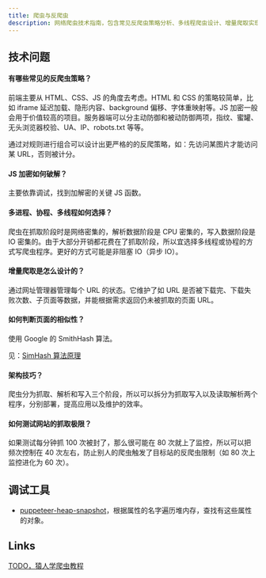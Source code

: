 ```yaml
---
title: 爬虫与反爬虫
description: 网络爬虫技术指南，包含常见反爬虫策略分析、多线程爬虫设计、增量爬取实现以及性能优化等实践经验。
---
```



## 技术问题

#### 有哪些常见的反爬虫策略？

前端主要从 HTML、CSS、JS 的角度去考虑。HTML 和 CSS 的策略较简单，比如 iframe 延迟加载、隐形内容、background 偏移、字体重映射等。JS 加密一般会用于价值较高的项目。服务器端可以分主动防御和被动防御两项，指纹、蜜罐、无头浏览器校验、UA、IP、robots.txt 等等。

通过对规则进行组合可以设计出更严格的的反爬策略，如：先访问某图片才能访问某 URL，否则被计分。

#### JS 加密如何破解？

主要依靠调试，找到加解密的关键 JS 函数。

#### 多进程、协程、多线程如何选择？

爬虫在抓取阶段时是网络密集的，解析数据阶段是 CPU 密集的，写入数据阶段是 IO 密集的。由于大部分开销都花费在了抓取阶段，所以宜选择多线程或协程的方式写爬虫程序。更好的方式可能是非阻塞 IO（异步 IO）。

#### 增量爬取是怎么设计的？

通过网址管理器管理每个 URL 的状态。它维护了如 URL 是否被下载完、下载失败次数、子页面等数据，并能根据需求返回仍未被抓取的页面 URL。

#### 如何判断页面的相似性？

使用 Google 的 SmithHash 算法。

见：[SimHash 算法原理](https://www.likecs.com/show-204424165.html)

#### 架构技巧？

爬虫分为抓取、解析和写入三个阶段，所以可以拆分为抓取写入以及读取解析两个程序，分别部署，提高应用以及维护的效率。

#### 如何测试网站的抓取极限？

如果测试每分钟抓 100 次被封了，那么很可能在 80 次就上了监控，所以可以把频次控制在 40 次左右，防止别人的爬虫触发了目标站的反爬虫限制（如 80 次上监控进化为 60 次）。

## 调试工具

* [puppeteer-heap-snapshot](https://github.com/adriancooney/puppeteer-heap-snapshot)，根据属性的名字遍历堆内存，查找有这些属性的对象。

## Links

[TODO，猿人学爬虫教程](https://www.yuanrenxue.com/crawler/why-write-python-crawler.html)
